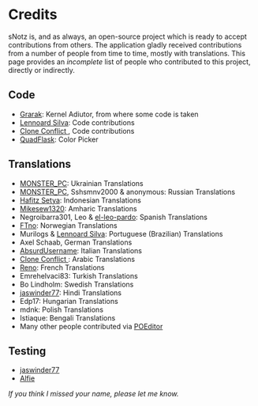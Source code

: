 # Credits
sNotz is, and as always, an open-source project which is ready to accept contributions from others. The application gladly received contributions from a number of people from time to time, mostly with translations. This page provides an <i>incomplete</i> list of people who contributed to this project, directly or indirectly.

## Code
* [Grarak](https://github.com/Grarak/): Kernel Adiutor, from where some code is taken
* [Lennoard Silva](https://github.com/Lennoard/): Code contributions
* [Clone Conflict ](https://github.com/cloneconf/), Code contributions
* [QuadFlask](https://github.com/QuadFlask/colorpicker/): Color Picker

## Translations
* [MONSTER_PC](https://t.me/MONSTER_PC): Ukrainian Translations
* [MONSTER_PC](https://t.me/MONSTER_PC), Sshsmnv2000 & anonymous: Russian Translations
* [Hafitz Setya](https://github.com/breakdowns/): Indonesian Translations
* [Mikesew1320](https://github.com/Mikesew1320/): Amharic Translations
* Negroibarra301, Leo & [el-leo-pardo](https://github.com/el-leo-pardo/): Spanish Translations
* [FTno](https://github.com/FTno/): Norwegian Translations
* Murilogs & [Lennoard Silva](https://github.com/Lennoard/): Portuguese (Brazilian) Translations
* Axel Schaab, German Translations
* [AbsurdUsername](https://github.com/AbsurdUsername/): Italian Translations
* [Clone Conflict ](https://github.com/QuadFlask/cloneconf/): Arabic Translations
* [Reno](https://t.me/Renoooooo/): French Translations
* Emrehelvaci83: Turkish Translations
* Bo Lindholm: Swedish Translations
* [jaswinder77](https://github.com/jaswinder77/): Hindi Translations
* Edp17: Hungarian Translations
* mdnk: Polish Translations
* Istiaque: Bengali Translations
* Many other people contributed via [POEditor](https://poeditor.com/join/project?hash=LOg2GmFfbV)

## Testing
* [jaswinder77](https://github.com/jaswinder77/)
* [Alfie](https://t.me/AlfieFie)

_If you think I missed your name, please let me know._